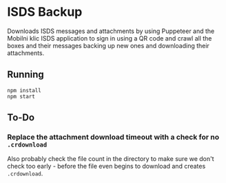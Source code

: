 # ISDS Backup

Downloads ISDS messages and attachments by using Puppeteer and the Mobilni klic
ISDS application to sign in using a QR code and crawl all the boxes and their
messages backing up new ones and downloading their attachments.

## Running

```
npm install
npm start
```

## To-Do

### Replace the attachment download timeout with a check for no `.crdownload`

Also probably check the file count in the directory to make sure we don't check
too early - before the file even begins to download and creates `.crdownload`.

